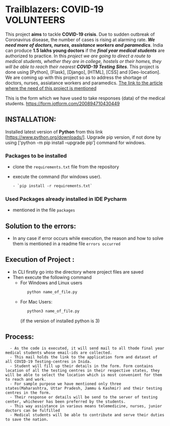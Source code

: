 # Trailblazers: COVID-19 VOLUNTEERS
This project **aims** to tackle **COVID-19 crisis**. Due to sudden outbreak of Coronavirus disease, the number of cases is rising at alarming rate. ***We need more of doctors, nurses, assistance workers and paramedics***. India can produce **1.5 lakhs young doctors** if the ***final year medical students*** are authorized to practice. In this *project we are going to direct a route to medical students, whether they are in college, hostels or their homes, they will be able to reach their nearest **COVID-19 Testing Sites***. This project is done using [Python], [Flask], [Django], [HTML], [CSS] and [Geo-location]. We are coming up with this project so as to address the shortage of doctors, nurses, assiatance workers and paramedics. 
[The link to the article where the need of this project is mentioned](https://economictimes.indiatimes.com/industry/healthcare/biotech/healthcare/how-mci-can-save-the-country-tough-covid-19-battle-can-only-be-won-by-our-young-doctors-and-nurses/articleshow/74822637.cms?from=mdr)

This is the form which we have used to take responses (data) of the medical students. https://form.jotform.com/200894710430449  


## INSTALLATION: 
Installed latest version of **Python** from this link [https://www.python.org/downloads/]. Upgrade pip version, if not done by using ['python -m pip install –upgrade pip’] command for windows.
### Packages to be installed
 - clone the `requirements.txt` file from the repository
 
 - execute the command (for windows user).
      ```html
    - `pip install -r requirements.txt` 
      ````
       
 ### Used Packages already installed in IDE **Pycharm** 
  - mentioned in the file `packages`
  
 ## Solution to the errors:
  - In any case if error occurs while execution, the reason and how to solve them is mentioned in a readme file `errors occurred` 
  
 ## Execution of Project :
   - In CLI firstly go into the directory where project files are saved 
   - Then execute the following command
      -  For Windows and Linux users
           ```python
              python name_of_file.py
           ````
      - For Mac Users:
          ```python
             python3 name_of_file.py
          ````
          (if the version of installed python is 3)
  ## Process:
      - As the code is executed, it will send mail to all thode final year medical students whose email-ids are collected.
      - This mail holds the link to the application form and dataset of all COVID-19 Testing-centres in Inida.
      - Student will fill up their details in the form. Form contains location of all the testing centres in their respective states, they will be able to select the location which is most convenient for them to reach and work.
      - For sample purpose we have mentioned only three states(Maharashtra, Uttar Pradesh, Jammu & Kashmir) and their testing centres in the form. 
      - Their response or details will be send to the server of testing center, whichever has been preferred by the students.
      - This way assistance in various means telemedicine, nurses, junior doctors can be fulfilled
      - Medical students will be able to contribute and serve their duties to save the nation.
